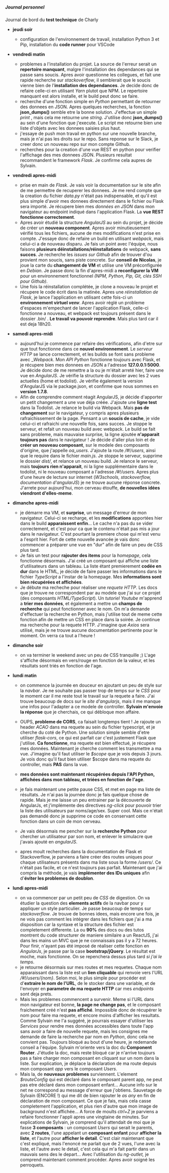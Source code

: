 ##### Journal personnel

Journal de bord du **test technique** de Charly

* __jeudi soir__
  
  * configuration de l'environnement de travail, installation Python 3 et Pip, installation du **code runner** pour VSCode

* __vendredi matin__
  
  * problemes a l'installation du projet. La source de l'erreur serait un **repertoire manquant**, malgre l'installation des dependances qui se passe sans soucis. Apres avoir questionne les collegues, et fait une rapide recherche sur _stackoverflow_, il semblerait que le soucis vienne bien de l'**installation des dependances**. Je decide donc de refaire celle-ci en utilisant _Yarn_ plutot que NPM. Le repertoire manquant est alors installe, et le build peut donc se faire.
  * recherche d'une fonction simple en _Python_ permettant de retourner des donnees en JSON. Apres quelques recherches, la fonction **json_dumps()** semble etre la bonne solution. J'effectue un simple _print_ , mais cela me retourne une _string_. J'utilise donc **json_dumps()** au sein d'une fonction que j'execute. Le script me retourne bien une liste d'objets avec les donnees saisies plus haut.
  * j'essaye de push mon travail en python sur une nouvelle branche, mais je n'ai pas les droits sur le repo. Sans reponse sur le Slack, je creer donc un nouveau repo sur mon compte Github.
  * recherches pour la creation d'une vue REST en python pour verifier l'affichage des mes donnees JSON. Plusieurs resultat recommandent le framework _Flask_. Je confirme cela aupres de Sylvain.

* __vendredi apres-midi__
  
  * prise en main de _Flask_. Je vais voir la documentation sur le site afin de me permettre de recuperer les donnees. Je me rend compte que la creation du fichier _data.py_ n'était pas indispensable, et qu'il est plus simple d'avoir mes donnees directement dans le fichier ou Flask sera importé. Je récupere bien mes _données en JSON_ dans mon navigateur au endpoint indiqué dans l'application Flask. La **vue REST fonctionne correctement**.
  * Apres avoir étudié la structure _AngularJS_ au sein du projet, je décide de créer un **nouveau component**. Apres avoir minutieusement vérifié tous les fichiers, aucune de mes modifications n'est prise en compte. J'essaye donc de refaire un build en utilisant _webpack_, mais celui-ci a de nouveau disparu. Je fais un point avec l'équipe, nous faisons **plusieurs déinstallations/réinstallations** de webpack, **sans succes**. Je recherche les _issues sur Github_ afin de trouver d'ou provient mon soucis, sans piste concrete. Sur **conseil de Nicolas**, je joue la carte du **changement de VM** et utilise une VM préconfigurée en _Debian_. Je passe donc la fin d'apres-midi a **reconfigurer la VM** pour un environnement fonctionnel _(NPM, Python, Pip, Git, clés SSH pour Github)_.
  * Une fois la réinstallation complétée, je clone a nouveau le projet et récupere le code écrit dans la matinée. Apres une _réinstallation de Flask_, je lance l'application en utilisant cette fois-ci un **environnement virtuel _venv_**. Apres avoir réglé un probleme d'espaces m'empechant de lancer l'application Flask, celle-ci fonctionne a nouveau, et webpack est toujours présent dans le dossier .bin/ . **Le travail va pouvoir reprendre**. Mais plus tard car il est deja 18h20.

* __samedi apres-midi__
  
  * aujourd'hui je commence par refaire des vérifications, afin d'etre sur que tout fonctionne dans ce **nouvel environnement**. Le _serveur HTTP_ se lance correctement, et les builds se font sans probleme avec __Webpack_. Mon _API Python_ fonctionne toujours avec Flask, et je récupere bien mes donnees en JSON a l'adresse **127.0.0.1:5000**. Je décide donc de me remettre a la ou je m'était arreté hier, faire une vue en _AngularJS_. Je vérifie la structure du dossier avec les 2 vues actuelles (home et todolist). Je vérifie également la version d'AngularJS via le package.json, et confirme que nous sommes en **version 1.7.8**.
  * Afin de comprendre comment réagit AngularJS, je décide d'apporter un petit changement a une vue déja créée. J'ajoute une **ligne test** dans la Todolist. Je relance le build via Webpack. Mais **pas de changement** sur le navigateur, y compris apres plusieurs rafraichissement de la page. Pensant a un **soucis de cache**, je vide celui-ci et rafraichi une nouvelle fois, sans succes. Je stoppe le serveur, et refait un nouveau build avec webpack. Le build se fait sans probleme, mais mauvaise surprise, la ligne ajoutée **n'apparait toujours pas** dans le navigateur ! Je décide d'aller plus loin et de **créer un nouveau composant**, sur le modele des composants d'origine, que j'appelle *oa_users*. J'ajoute la route _/#!/users_, ainsi que le require dans le fichier _main.js_. Je stoppe le serveur, supprime le dossier _dist/_, et relance un nouveau build. Je relance le serveur, mais **toujours rien n'apparait**, ni la ligne supplémentaire dans le todolist, ni le nouveau composant a l'adresse _/#!/users_. Apres plus d'une heure de lecture sur internet (_W3schools, stackoverflow, documentation d'angularJS_) je ne trouve aucune réponse concrete. J'arrete pour aujourd'hui, mon cerveau étouffe, **de nouvelles idées viendront d'elles-meme**.

* __dimanche apres-midi__
  
  * je démarre ma VM, et **surprise**, un message d'erreur de mon navigateur. Celui-ci se recharge, et les **modifications** apportées hier dans le build **apparaissent enfin**... Le cache n'a pas du se vider correctement, et c'est pour ca que le contenu n'était pas mis a jour dans le navigateur. C'est pourtant la premiere chose qui m'est venu a l'esprit hier. Fort de cette nouvelle avancée je vais donc commencer a préparer une vue en "dur" afin de faire un peu de CSS plus tard. 
  * Je fais un test pour **rajouter des items** pour la _homepage_, cela fonctionne désormais. J'ai créé un composant qui affiche une liste d'utilisateurs dans un tableau. La liste étant premierement **codée en dur** dans le HTML, je décide de faire passer les informations dans le fichier _TypeScript_ a l'instar de la homepage. Mes **informations sont bien récupérées et affichées**.
  * Je débute ma recheche pour réaliser une _requete HTTP_. Les docs que je trouve ne correspondent par au modele que j'ai sur ce projet (des composants _HTML/TypeScript_). Un _tutoriel Youtube_ m'apprend a **trier mes données**, et également a mettre un **champs de recherche** qui peut fonctionner avec le nom. On m'a demande d'effectuer la recherche en Python, mais j'utilise tout de meme cette fonction afin de mettre un CSS en place dans la soirée. Je continue ma recherche pour la requete HTTP. J'imagine que _Axios_ sera utilisé, mais je ne trouve aucune documentation pertinente pour le moment. On verra ca tout a l'heure !

* __dimanche soir__
  
  * on va terminer le weekend avec un peu de CSS tranquille ;) L'age s'affiche désormais en vers/rouge en fonction de la valeur, et les résultats sont triés en fonction de l'age.

* __lundi matin__
  
  * on commence la journée en douceur en ajoutant un peu de style sur la _navbar_. Je ne souhaite pas passer trop de temps sur le _CSS_ pour le moment car il me reste tout le travail sur la requete a faire. J'ai trouve beaucoup de docs sur le _site d'angularjs_, mais il me manque une infos pour l'adapter a ce modele de controller. **Sylvain m'envoie la réponse** que je cherchais, ce qui débloque mon affaire.
  * OUPS, **probleme de CORS**, ca faisait longtemps tient ! Je rajoute un header _ACAO_ dans ma requete au sein du fichier typescript, et je cherche du coté de Python. Une solution simple semble d'etre utiliser _flask-cors_, ce qui est parfait car c'est justement Flask que j'utilise. **Ca fonctionne**, ma requete est bien effectué, je récupere mes données. Maintenant je cherche comment les transmettre a ma vue. J'imagine qu'il faut utiliser le _$scope_ que je vois depuis 3 jours. Je vois donc qu'il faut bien utiliser $scope dans ma requete du controller, mais **PAS** dans la vue.
  * **mes données sont maintenant récupérées depuis l'API Python, affichées dans mon tableau, et triées en fonction de l'age**.

  * je fais maintenant une petite pause CSS, et met en page ma liste de résultats. Je n'ai pas la journée donc je fais quelque chose de rapide. Mais je me laisse un peu entrainer par la découverte de AngularJs, et j'implémente des directives _ng-click_ pour pouvoir trier la liste des utilisateurs par noms/age/sex. Super cool. Mais ce n'était pas demandé donc je supprime ce code en conservant cette fonction dans un coin de mon cerveau.
  * Je vais désormais me pencher sur la **recherche Python** pour chercher un utilisateur par son nom, et enlever le simulacre que j'avais ajouté en _angularJS_.
  * apres moult recherches dans la documentation de Flask et Stackoverflow, je parviens a faire créer des routes uniques pour chaque utilisateurs présents dans ma liste sous la forme _/users/<name>_. Ce n'était pas facile, et ce n'est toujours pas parfait. Maintenant que j'ai compris la méthode, je vais **implémenter des IDs uniques** afin d'**éviter les problemes de doublon**.

* __lundi apres-midi__
  * on va commencer par un petit peu de _CSS_ de digestion. On va étudier la question des **elements actifs** de la navbar pour y appliquer un style particulier. Je passe beaucoup de temps sur _stackoverflow_. Je trouve de bonnes idees, mais encore une fois, je ne vois pas comment les intégrer dans les fichiers que j'ai a ma disposition car la syntaxe et la structure des fichier est completement differente. La ou **90%** des docs ou des tutos montrent du code structurer de maniere similaire a un ReactJS, j'ai dans les mains un MVC que je ne connaissais pas il y a 72 heures. Pour finir, n'ayant pas été imposé de réaliser cette fonction en _AngularJs_, je passe par la case **bootstrap/jQuery**. Le résultat est moche, mais fonctionne. On se repenchera dessus plus tard _si j'ai le temps_.
  * je retourne désormais sur mes routes et mes requetes. Chaque nom apparaissant dans la liste est un **lien cliquable** qui renvoie vers l'URL _/#!/users/{nom}_. Selon moi, le plus simple pour procéder est d'**extraire le nom de l'URL**, de le stocker dans une variable, et de l'envoyer en **parametre de ma requete HTTP** car mes _endpoints_ sont deja prets.
  * Mais les problemes commencent a survenir. Meme si l'URL dans mon navigateur est bonne, **la page ne change pas**, et le composant fraichement créé n'est **pas affiché**. Impossible donc de récupérer le nom pour faire ma requete, et encore moins d'afficher les resultats. Comme Sylvain me l'a suggéré, je pourrais essayer d'utiliser les _Services_ pour rendre mes données accessibles dans toute l'app sans avoir a faire de nouvelle requete, mais les consignes me demande de faire la recherche par nom en _Python_, donc cela ne convient pas. Toujours bloqué au bout d'une heure, je redemande conseil a l'équipe. Sylvain m'oriente vers la doc du **Component Router**. J'étudie la doc, mais reste bloqué car je n'arrive toujours pas a faire charger mon composant en cliquant sur un nom dans la liste. Sur explication, je déplace la déclaration de ma route depuis mon composant _app_ vers le composant _Users_.
  * Mais la, de **nouveaux problemes** surviennent. L'element _$routeConfig_ qui est déclaré dans le composant parent app, ne peut pas etre déclaré dans mon composant enfant... Aucune info sur le net ne correspond au message d'erreur que j'obtiens. Sauvetage de Sylvain (ENCORE !) qui me dit de bien rajouter le _as any_ en fin de déclaration de mon composant. Ce que je fais, mais cela casse completement l'application, et plus rien d'autre que mon image de background n'est affichée... A force de moults _ctrl+Z_ je parviens a refaire fonctionner l'appli apres une vingtaine de minutes. Sur explications de Sylvain, je comprend qu'il attendait de moi que je fasse **3 composants** : un composant _Users_ qui serait le parents, avec **2 routes**, l'une appelant un **composant enfant** pour **afficher la liste**, et l'autre pour **afficher le detail**. C'est clair maintenant que c'est expliqué, mais l'enoncé ne parlait que de 2 vues, l'une avec la liste, et l'autre avec le detail, c'est cela qui m'a fait partir dans un mauvais sens des le depart... Avec l'utilisation du _ng-outlet,_ je comprend maintenant comment procéder. Apres avoir soigné les perroquets.